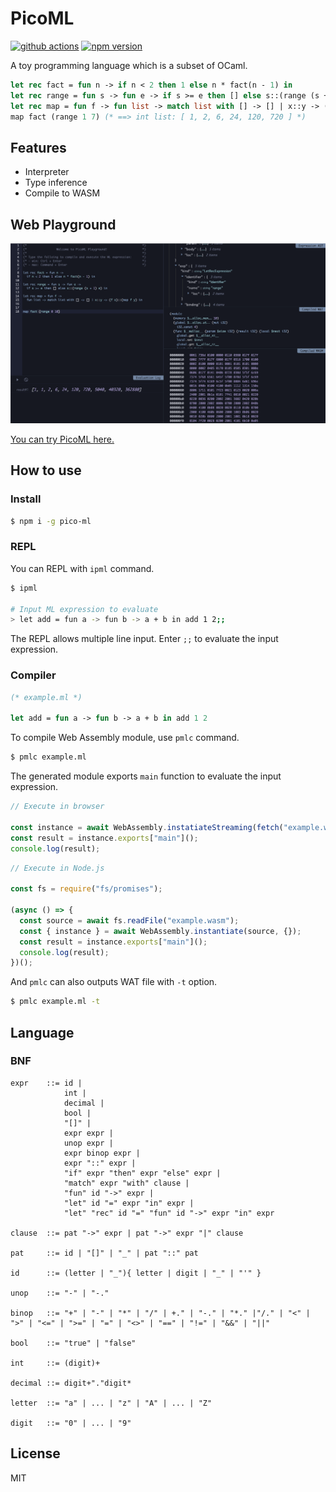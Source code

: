 # PicoML

[![github actions](https://github.com/Quramy/pico-ml/workflows/build/badge.svg)](https://github.com/Quramy/pico-ml/actions)
[![npm version](https://badge.fury.io/js/pico-ml.svg)](https://badge.fury.io/js/pico-ml)

A toy programming language which is a subset of OCaml.

```ocaml
let rec fact = fun n -> if n < 2 then 1 else n * fact(n - 1) in
let rec range = fun s -> fun e -> if s >= e then [] else s::(range (s + 1) e) in
let rec map = fun f -> fun list -> match list with [] -> [] | x::y -> (f x)::(map f y) in
map fact (range 1 7) (* ==> int list: [ 1, 2, 6, 24, 120, 720 ] *)
```

## Features

- Interpreter
- Type inference
- Compile to WASM

## Web Playground

[![Playground](https://raw.githubusercontent.com/Quramy/pico-ml/main/playground_capture.png)](https://quramy.github.io/pico-ml/)

[You can try PicoML here.](https://quramy.github.io/pico-ml/)

## How to use

### Install

```sh
$ npm i -g pico-ml
```

### REPL

You can REPL with `ipml` command.

```sh
$ ipml

# Input ML expression to evaluate
> let add = fun a -> fun b -> a + b in add 1 2;;
```

The REPL allows multiple line input. Enter `;;` to evaluate the input expression.

### Compiler

```ocaml
(* example.ml *)

let add = fun a -> fun b -> a + b in add 1 2
```

To compile Web Assembly module, use `pmlc` command.

```sh
$ pmlc example.ml
```

The generated module exports `main` function to evaluate the input expression.

```js
// Execute in browser

const instance = await WebAssembly.instatiateStreaming(fetch("example.wasm"), {});
const result = instance.exports["main"]();
console.log(result);
```

```js
// Execute in Node.js

const fs = require("fs/promises");

(async () => {
  const source = await fs.readFile("example.wasm");
  const { instance } = await WebAssembly.instantiate(source, {});
  const result = instance.exports["main"]();
  console.log(result);
})();
```

And `pmlc` can also outputs WAT file with `-t` option.

```sh
$ pmlc example.ml -t
```

## Language

### BNF

```
expr    ::= id |
            int |
            decimal |
            bool |
            "[]" |
            expr expr |
            unop expr |
            expr binop expr |
            expr "::" expr |
            "if" expr "then" expr "else" expr |
            "match" expr "with" clause |
            "fun" id "->" expr |
            "let" id "=" expr "in" expr |
            "let" "rec" id "=" "fun" id "->" expr "in" expr

clause  ::= pat "->" expr | pat "->" expr "|" clause

pat     ::= id | "[]" | "_" | pat "::" pat

id      ::= (letter | "_"){ letter | digit | "_" | "'" }

unop    ::= "-" | "-."

binop   ::= "+" | "-" | "*" | "/" | +." | "-." | "*." |"/." | "<" | ">" | "<=" | ">=" | "=" | "<>" | "==" | "!=" | "&&" | "||"

bool    ::= "true" | "false"

int     ::= (digit)+

decimal ::= digit+"."digit*

letter  ::= "a" | ... | "z" | "A" | ... | "Z"

digit   ::= "0" | ... | "9"
```

## License

MIT
